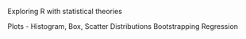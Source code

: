 Exploring R with statistical theories

Plots - Histogram, Box, Scatter
Distributions
Bootstrapping
Regression

